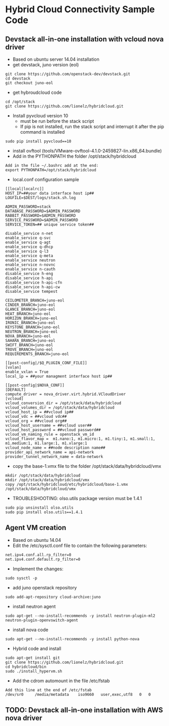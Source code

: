 # Hybrid Cloud Connectivity Sample Code 

## Devstack all-in-one installation with vcloud nova driver

- Based on ubuntu server 14.04 installation
- get devstack, juno version (eol)
```
git clone https://github.com/openstack-dev/devstack.git
cd devstack
git checkout juno-eol
```
- get hybroudcloud code
```
cd /opt/stack
git clone https://github.com/lionelz/hybridcloud.git
```
- Install pyvcloud version 10 
     - must be run before the stack script
     - If pip is not installed, run the stack script and interrupt it after the pip command is installed  
```
sudo pip install pyvcloud==10
```
- install ovftool (tools/VMware-ovftool-4.1.0-2459827-lin.x86_64.bundle)
- Add in the PYTHONPATH the folder /opt/stack/hybridcloud
```
Add in the file ~/.bashrc add at the end:
export PYTHONPATH=/opt/stack/hybridcloud
```
- local.conf configuration sample
```
[[local|localrc]]
HOST_IP=##your data interface host ip##
LOGFILE=$DEST/logs/stack.sh.log

ADMIN_PASSWORD=stack
DATABASE_PASSWORD=$ADMIN_PASSWORD
RABBIT_PASSWORD=$ADMIN_PASSWORD
SERVICE_PASSWORD=$ADMIN_PASSWORD
SERVICE_TOKEN=## unique service token##

disable_service n-net
enable_service q-svc
enable_service q-agt
enable_service q-dhcp
enable_service q-l3
enable_service q-meta
enable_service neutron
enable_service n-novnc
enable_service n-cauth
disable_service h-eng
disable_service h-api
disable_service h-api-cfn
disable_service h-api-cw
disable_service tempest

CEILOMETER_BRANCH=juno-eol
CINDER_BRANCH=juno-eol
GLANCE_BRANCH=juno-eol
HEAT_BRANCH=juno-eol
HORIZON_BRANCH=juno-eol
IRONIC_BRANCH=juno-eol
KEYSTONE_BRANCH=juno-eol
NEUTRON_BRANCH=juno-eol
NOVA_BRANCH=juno-eol
SAHARA_BRANCH=juno-eol
SWIFT_BRANCH=juno-eol
TROVE_BRANCH=juno-eol
REQUIREMENTS_BRANCH=juno-eol

[[post-config|/$Q_PLUGIN_CONF_FILE]]
[vxlan]
enable_vxlan = True
local_ip = ##your managment interface host ip##

[[post-config|$NOVA_CONF]]
[DEFAULT]
compute_driver = nova_driver.virt.hybrid.VCloudDriver
[vcloud]
vcloud_conversion_dir = /opt/stack/data/hybridcloud
vcloud_volumes_dir = /opt/stack/data/hybridcloud
vcloud_host_ip = ##vcloud ip##
vcloud_vdc = ##vcloud vdc##
vcloud_org = ##vcloud org##
vcloud_host_username = ##vcloud user##
vcloud_host_password = ##vcloud password##
vcloud_vm_naming_rule = openstack_vm_id
vcloud_flavor_map =  m1.nano:1, m1.micro:1, m1.tiny:1, m1.small:1, m1.medium:1, m1.large:1, m1.xlarge:1
vcloud_node_name = ##node description name##
provider_api_network_name = api-network
provider_tunnel_network_name = data-network
```
- copy the base-1.vmx file to the folder /opt/stack/data/hybridcloud/vmx
```
mkdir /opt/stack/data/hybridcloud
mkdir /opt/stack/data/hybridcloud/vmx
copy /opt/stack/hybridcloud/etc/hybridcloud/base-1.vmx /opt/stack/data/hybridcloud/vmx 
```
- TROUBLESHOOTING: olso.utils package version must be 1.4.1
```
sudo pip unsinstall olso.utils
sudo pip install olso.utils==1.4.1
``` 

## Agent VM creation
- Based on ubuntu 14.04
- Edit the /etc/sysctl.conf file to contain the following parameters:
```
net.ipv4.conf.all.rp_filter=0
net.ipv4.conf.default.rp_filter=0
```
- Implement the changes:
```
sudo sysctl -p
```
- add juno openstack repository
```
sudo add-apt-repository cloud-archive:juno
```
- install neutron agent
```
sudo apt-get --no-install-recommends -y install neutron-plugin-ml2 neutron-plugin-openvswitch-agent
```
- install nova code
```
sudo apt-get --no-install-recommends -y install python-nova
```
- Hybrid code and install
```
sudo apt-get install git
git clone https://github.com/lionelz/hybridcloud.git
cd hybridcloud/bin
sudo ./install_hypervm.sh
```
- Add the cdrom automount in the file /etc/fstab
```
Add this line at the end of /etc/fstab
/dev/sr0     /media/metadata    iso9660   user,exec,utf8   0   0 

```

## TODO: Devstack all-in-one installation with AWS nova driver


